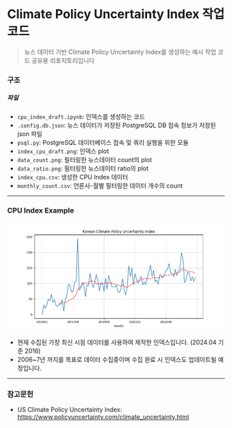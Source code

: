# Climate Policy Uncertainty Index 작업 코드

> 뉴스 데이터 기반 Climate Policy Uncertainty Index를 생성하는 예시 작업 코드 공유용 리포지토리입니다


### 구조

##### 파일

- `cpu_index_draft.ipynb`: 인덱스를 생성하는 코드
- `.config.db.json`: 뉴스 데이터가 저장된 PostgreSQL DB 접속 정보가 저장된 json 파일
- `psql.py`: PostgreSQL 데이터베이스 접속 및 쿼리 실행을 위한 모듈
- `index_cpu_draft.png`: 인덱스 plot
- `data_count.png`: 필터링한 뉴스데이터 count의 plot
- `data_ratio.png`: 필터링한 뉴스데이터 ratio의 plot
- `index_cpu.csv`: 생성한 CPU Index 데이터
- `monthly_count.csv`: 언론사-월별 필터링한 데이터 개수의 count

---


### CPU Index Example

![CPU Index Example](./index_cpu_draft.png)

- 현재 수집된 가장 최신 시점 데이터를 사용하여 제작한 인덱스입니다. (2024.04 기준 2016)
- 2006~7년 까지를 목표로 데이터 수집중이며 수집 완료 시 인덱스도 업데이트될 예정입니다.


---


### 참고문헌

- US Climate Policy Uncertainty Index: https://www.policyuncertainty.com/climate_uncertainty.html
